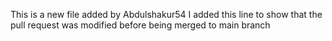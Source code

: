 This is a new file added by Abdulshakur54
I added this line to show that the pull request was modified before being merged to main branch
